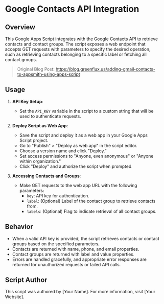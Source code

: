 # Google Contacts API Integration

## Overview

This Google Apps Script integrates with the Google Contacts API to retrieve contacts and contact groups. The script exposes a web endpoint that accepts GET requests with parameters to specify the desired operation, such as retrieving contacts belonging to a specific label or fetching all contact groups.
> Original Blog Post: https://blog.greenflux.us/adding-gmail-contacts-to-appsmith-using-apps-script

## Usage

1. **API Key Setup**:
   - Set the `API_KEY` variable in the script to a custom string that will be used to authenticate requests.

2. **Deploy Script as Web App**:
   - Save the script and deploy it as a web app in your Google Apps Script project.
   - Go to "Publish" > "Deploy as web app" in the script editor.
   - Choose a version name and click "Deploy."
   - Set access permissions to "Anyone, even anonymous" or "Anyone within organization."
   - Click "Deploy" and authorize the script when prompted.

3. **Accessing Contacts and Groups**:
   - Make GET requests to the web app URL with the following parameters:
     - `key`: API key for authentication.
     - `label`: (Optional) Label of the contact group to retrieve contacts from.
     - `labels`: (Optional) Flag to indicate retrieval of all contact groups.

## Behavior

- When a valid API key is provided, the script retrieves contacts or contact groups based on the specified parameters.
- Contacts are returned with name, phone, and email properties.
- Contact groups are returned with label and value properties.
- Errors are handled gracefully, and appropriate error responses are returned for unauthorized requests or failed API calls.

## Script Author

This script was authored by [Your Name]. For more information, visit [Your Website].
